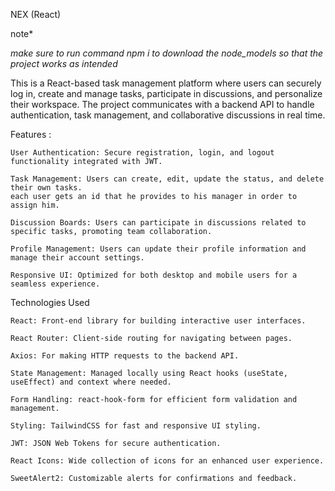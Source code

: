 NEX (React)

note* 

*make sure to run command npm i to download the node_models so that the project works as intended*

This is a React-based task management platform where users can securely log in, create and manage tasks, participate in discussions, and personalize their workspace. The project communicates with a backend API to handle authentication, task management, and collaborative discussions in real time.

Features :

    User Authentication: Secure registration, login, and logout functionality integrated with JWT.

    Task Management: Users can create, edit, update the status, and delete their own tasks.
    each user gets an id that he provides to his manager in order to assign him.

    Discussion Boards: Users can participate in discussions related to specific tasks, promoting team collaboration.

    Profile Management: Users can update their profile information and manage their account settings.

    Responsive UI: Optimized for both desktop and mobile users for a seamless experience.

Technologies Used

    React: Front-end library for building interactive user interfaces.

    React Router: Client-side routing for navigating between pages.

    Axios: For making HTTP requests to the backend API.

    State Management: Managed locally using React hooks (useState, useEffect) and context where needed.

    Form Handling: react-hook-form for efficient form validation and management.

    Styling: TailwindCSS for fast and responsive UI styling.

    JWT: JSON Web Tokens for secure authentication.

    React Icons: Wide collection of icons for an enhanced user experience.

    SweetAlert2: Customizable alerts for confirmations and feedback.
